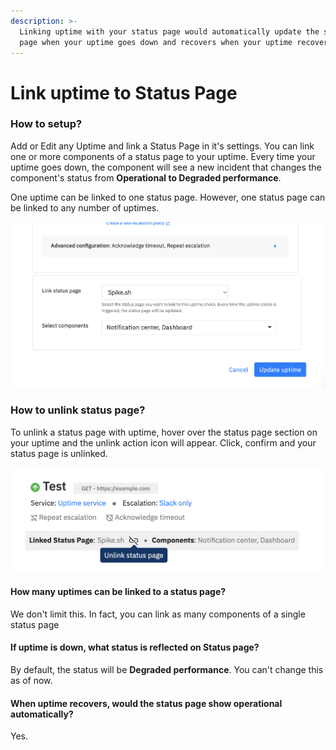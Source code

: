 ```yaml
---
description: >-
  Linking uptime with your status page would automatically update the status
  page when your uptime goes down and recovers when your uptime recovers
---
```


# Link uptime to Status Page

### How to setup?

Add or Edit any Uptime and link a Status Page in it's settings. You can link one or more components  of a status page to your uptime. Every time your uptime goes down, the component will see a new incident that changes the component's status from **Operational to Degraded performance**.&#x20;

One uptime can be linked to one status page. However, one status page can be linked to any number of uptimes.

![Link status page in uptime settings](<../.gitbook/assets/image (148) (1).png>)



### How to unlink status page?

To unlink a status page with uptime, hover over the status page section on your uptime and the unlink action icon will appear. Click, confirm and your status page is unlinked.



![Unlink status page](<../.gitbook/assets/image (149).png>)



#### How many uptimes can be linked to a status page?

We don't limit this. In fact, you can link as many components of a single status page

#### If uptime is down, what status is reflected on Status page?

By default, the status will be **Degraded performance**. You can't change this as of now.&#x20;

#### When uptime recovers, would the status page show operational automatically?

Yes.
